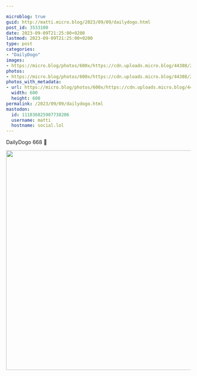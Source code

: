 ```yaml
---

microblog: true
guid: http://matti.micro.blog/2023/09/09/dailydogo.html
post_id: 3533100
date: 2023-09-09T21:25:00+0200
lastmod: 2023-09-09T21:25:00+0200
type: post
categories:
- "DailyDogo"
images:
- https://micro.blog/photos/600x/https://cdn.uploads.micro.blog/44388/2023/a6009ef911a44235bb4549263690e52b.jpg
photos:
- https://micro.blog/photos/600x/https://cdn.uploads.micro.blog/44388/2023/a6009ef911a44235bb4549263690e52b.jpg
photos_with_metadata:
- url: https://micro.blog/photos/600x/https://cdn.uploads.micro.blog/44388/2023/a6009ef911a44235bb4549263690e52b.jpg
  width: 600
  height: 600
permalink: /2023/09/09/dailydogo.html
mastodon:
  id: 111036825907738206
  username: matti
  hostname: social.lol
---
```

DailyDogo 668 🐶

<img src="/media/uploads/2023/a6009ef911a44235bb4549263690e52b.jpg" width="600" height="600" alt="" />
